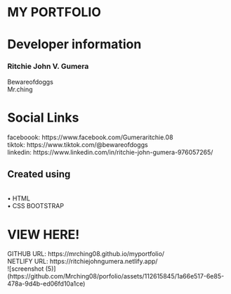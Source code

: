 <h1>MY PORTFOLIO</h1>

<h1>Developer information</h1>
<h3>Ritchie John V. Gumera</h3>
Bewareofdoggs<br>
Mr.ching

<h1>Social Links</h1>
faceboook:  https://www.facebook.com/Gumeraritchie.08<br>
tiktok:  https://www.tiktok.com/@bewareofdoggs <br>
linkedin:  https://www.linkedin.com/in/ritchie-john-gumera-976057265/

<h2>Created using</h2>
<br>
 • HTML<br>
 • CSS BOOTSTRAP 

<h1>VIEW HERE!</h1>
GITHUB URL: https://mrching08.github.io/myportfolio/<br>
NETLIFY URL: https://ritchiejohngumera.netlify.app/
<br>
![screenshot (5)](https://github.com/Mrching08/porfolio/assets/112615845/1a66e517-6e85-478a-9d4b-ed06fd10a1ce)



